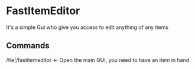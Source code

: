 # FastItemEditor
It's a simple Gui who give you access to edit anything of any items

## Commands

/fie|/fastitemeditor <- Open the main GUI, you need to have an item in hand
